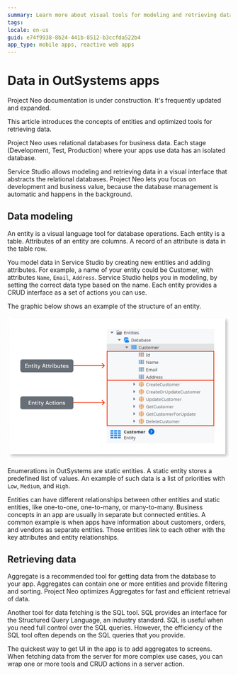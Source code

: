 ```yaml
---
summary: Learn more about visual tools for modeling and retrieving data.
tags:
locale: en-us
guid: e74f9938-8b24-441b-8512-b3ccfda522b4
app_type: mobile apps, reactive web apps
---
```


# Data in OutSystems apps

<div class="info" markdown="1">

Project Neo documentation is under construction. It's frequently updated and expanded.

</div>

This article introduces the concepts of entities and optimized tools for retrieving data.

Project Neo uses relational databases for business data. Each stage (Development, Test, Production) where your apps use data has an isolated database.

Service Studio allows modeling and retrieving data in a visual interface that abstracts the relational databases. Project Neo lets you focus on development and business value, because the database management is automatic and happens in the background.

## Data modeling

An entity is a visual language tool for database operations. Each entity is a table. Attributes of an entity are columns. A record of an attribute is data in the table row.  

You model data in Service Studio by creating new entities and adding attributes. For example, a name of your entity could be Customer, with attributes `Name`, `Email`, `Address`. Service Studio helps you in modeling, by setting the correct data type based on the name. Each entity provides a CRUD interface as a set of actions you can use.

The graphic below shows an example of the structure of an entity.

![Entity structure](images/entity-structure-ss.png "Entity structure")

Enumerations in OutSystems are static entities. A static entity stores a predefined list of values. An example of such data is a list of priorities with `Low`, `Medium`, and `High`.

Entities can have different relationships between other entities and static entities, like one-to-one, one-to-many, or many-to-many. Business concepts in an app are usually in separate but connected entities. A common example is when apps have information about customers, orders, and vendors as separate entities. Those entities link to each other with the key attributes and entity relationships.

## Retrieving data

Aggregate is a recommended tool for getting data from the database to your app. Aggregates can contain one or more entities and provide filtering and sorting. Project Neo optimizes Aggregates for fast and efficient retrieval of data.

Another tool for data fetching is the SQL tool. SQL provides an interface for the Structured Query Language, an industry standard. SQL is useful when you need full control over the SQL queries. However, the efficiency of the SQL tool often depends on the SQL queries that you provide.

The quickest way to get UI in the app is to add aggregates to screens. When fetching data from the server for more complex use cases, you can wrap one or more tools and CRUD actions in a server action.
